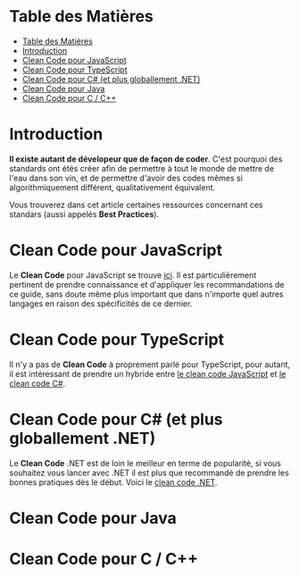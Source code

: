 # Table des Matières

- [Table des Matières](#table-des-matières)
- [Introduction](#introduction)
- [Clean Code pour JavaScript](#clean-code-pour-javascript)
- [Clean Code pour TypeScript](#clean-code-pour-typescript)
- [Clean Code pour C# (et plus globallement .NET)](#clean-code-pour-c-et-plus-globallement-net)
- [Clean Code pour Java](#clean-code-pour-java)
- [Clean Code pour C / C++](#clean-code-pour-c--c)

# Introduction

**Il existe autant de dévelopeur que de façon de coder**. C'est pourquoi des standards ont étés créer afin de permettre à tout le monde de mettre de l'eau dans son vin, et de permettre d'avoir des codes mêmes si algorithmiquement différent, qualitativement équivalent.

Vous trouverez dans cet article certaines ressources concernant ces standars (aussi appelés **Best Practices**).

# Clean Code pour JavaScript

Le **Clean Code** pour JavaScript se trouve [ici](https://github.com/ryanmcdermott/clean-code-javascript).
Il est particulièrement pertinent de prendre connaissance et d'appliquer les recommandations de ce guide, sans doute même plus important que dans n'importe quel autres langages en raison des spécificités de ce dernier.

# Clean Code pour TypeScript

Il n'y a pas de **Clean Code** à proprement parlé pour TypeScript, pour autant, il est intéressant de prendre un hybride entre [le clean code JavaScript](#clean-code-pour-javascript) et [le clean code C#](#clean-code-pour-c-et-plus-globallement-net).

# Clean Code pour C# (et plus globallement .NET)

Le **Clean Code** .NET est de loin le meilleur en terme de popularité, si vous souhaitez vous lancer avec .NET il est plus que recommandé de prendre les bonnes pratiques dès le début. Voici le [clean code .NET](https://github.com/thangchung/clean-code-dotnet).

# Clean Code pour Java

# Clean Code pour C / C++
